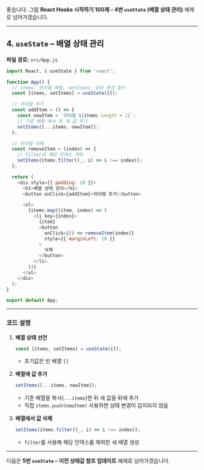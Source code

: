 좋습니다.
그럼 **React Hooks 시작하기 100제 – 4번 `useState` (배열 상태 관리)** 예제로 넘어가겠습니다.

---

## 4. `useState` – 배열 상태 관리

**파일 경로:** `src/App.js`

```javascript
import React, { useState } from 'react';

function App() {
  // items: 문자열 배열, setItems: 상태 변경 함수
  const [items, setItems] = useState([]);

  // 아이템 추가
  const addItem = () => {
    const newItem = `아이템 ${items.length + 1}`;
    // 기존 배열 복사 후 새 값 추가
    setItems([...items, newItem]);
  };

  // 아이템 삭제
  const removeItem = (index) => {
    // filter로 해당 인덱스 제외
    setItems(items.filter((_, i) => i !== index));
  };

  return (
    <div style={{ padding: 20 }}>
      <h1>배열 상태 관리</h1>
      <button onClick={addItem}>아이템 추가</button>

      <ul>
        {items.map((item, index) => (
          <li key={index}>
            {item}
            <button
              onClick={() => removeItem(index)}
              style={{ marginLeft: 10 }}
            >
              삭제
            </button>
          </li>
        ))}
      </ul>
    </div>
  );
}

export default App;
```

---

### 코드 설명

1. **배열 상태 선언**

   ```javascript
   const [items, setItems] = useState([]);
   ```

   * 초기값은 빈 배열 `[]`

2. **배열에 값 추가**

   ```javascript
   setItems([...items, newItem]);
   ```

   * 기존 배열을 복사(`...items`)한 뒤 새 값을 뒤에 추가
   * 직접 `items.push(newItem)` 사용하면 상태 변경이 감지되지 않음

3. **배열에서 값 삭제**

   ```javascript
   setItems(items.filter((_, i) => i !== index));
   ```

   * `filter`를 사용해 해당 인덱스를 제외한 새 배열 생성

---

다음은 **5번 `useState` – 이전 상태값 참조 업데이트** 예제로 넘어가겠습니다.
